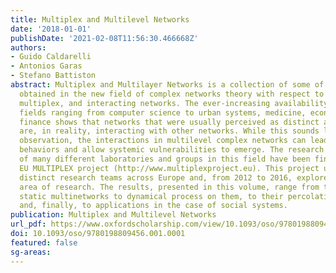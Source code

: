 ```yaml
---
title: Multiplex and Multilevel Networks
date: '2018-01-01'
publishDate: '2021-02-08T11:56:30.466668Z'
authors:
- Guido Caldarelli
- Antonios Garas
- Stefano Battiston
abstract: Multiplex and Multilayer Networks is a collection of some of the results
  obtained in the new field of complex networks theory with respect to multilevel,
  multiplex, and interacting networks. The ever-increasing availability of data in
  fields ranging from computer science to urban systems, medicine, economics, and
  finance shows that networks that were usually perceived as distinct and isolated
  are, in reality, interacting with other networks. While this sounds like a trivial
  observation, the interactions in multilevel complex networks can lead to unexpected
  behaviors and allow systemic vulnerabilities to emerge. The research activities
  of many different laboratories and groups in this field have been financed by the
  EU MULTIPLEX project (http://www.multiplexproject.eu). This project utilized 23
  distinct research teams across Europe and, from 2012 to 2016, explored this new
  area of research. The results, presented in this volume, range from the theory of
  static multinetworks to dynamical process on them, to their percolating properties,
  and, finally, to applications in the case of social systems.
publication: Multiplex and Multilevel Networks
url_pdf: https://www.oxfordscholarship.com/view/10.1093/oso/9780198809456.001.0001/oso-9780198809456
doi: 10.1093/oso/9780198809456.001.0001
featured: false
sg-areas:
---
```


